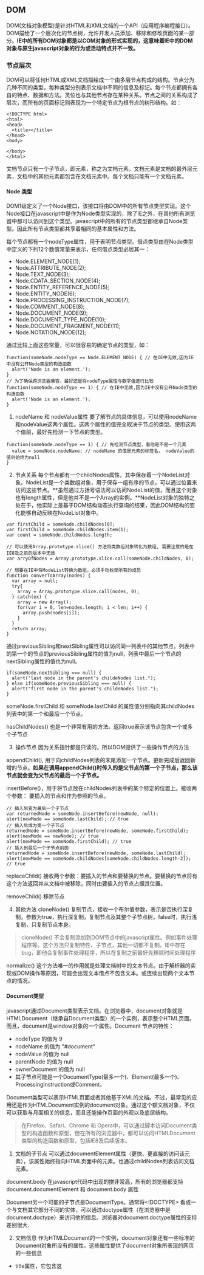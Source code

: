 ## DOM

DOM(文档对象模型)是针对HTML和XML文档的一个API（应用程序编程接口）。DOM描绘了一个层次化的节点树，允许开发人员添加、移除和修改页面的某一部分。**IE中的所有DOM对象都是以COM对象的形式实现的，这意味着IE中的DOM对象与原生javascript对象的行为或活动特点并不一致。**

### 节点层次

DOM可以将任何HTML或XML文档描绘成一个由多层节点构成的结构。节点分为几种不同的类型，每种类型分别表示文档中不同的信息及标记。每个节点都拥有各自的特点、数据和方法。灵位也与其他节点存在某种关系。节点之间的关系构成了层次，而所有的页面标记则表现为一个特定节点为根节点的树形结构。如：
```
<!DOCTYPE html>
<html>
<head>
  <title></title>
</head>
<body>

</body>
</html>
```
文档节点只有一个子节点，即<html>元素，称之为文档元素。文档元素是文档的最外层元素，文档中的其他元素都包含在文档元素中。每个文档只能有一个文档元素。

#### Node 类型
DOM1级定义了一个Node接口，该接口将由DOM中的所有节点类型实现。这个Node接口在javascript中是作为Node类型实现的，除了IE之外，在其他所有浏览器中都可以访问到这个类型。javascript中的所有的节点类型都继承自Node类型。因此所有节点类型都共享着相同的基本属性和方法。

每个节点都有一个nodeType属性，用于表明节点类型。借点类型由在Node类型中定义的下列12个数值常量来表示，任何借点类型必居其一：
- Node.ELEMENT_NODE(1);
- Node.ATTRIBUTE_NODE(2);
- Node.TEXT_NODE(3);
- Node.CDATA_SECTION_NODE(4);
- Node.ENTITY_REFERENCE_NODE(5);
- Node.ENTITY_NODE(6);
- Node.PROCESSING_INSTRUCTION_NODE(7);
- Node.COMMENT_NODE(8);
- Node.DOCUMENT_NODE(9);
- Node.DOCUMENT_TYPE_NODE(10);
- Node.DOCUMENT_FRAGMENT_NODE(11);
- Node.NOTATION_NODE(12);

通过比较上面这些常量，可以很容易的确定节点的类型，如：
```
function(someNode.nodeType == Node.ELEMENT_NODE) { // 在IE中无效,因为IE中没有公开Node类型的构造函数
  alert('Node is an element.');
}
// 为了确保跨浏览器兼容，最好还是将nodeType属性与数字值进行比较
function(someNode.nodeType == 1) { // 在IE中无效,因为IE中没有公开Node类型的构造函数
  alert('Node is an element.');
}
```
1. nodeName 和 nodeValue属性
  要了解节点的具体信息，可以使用nodeName和nodeValue这两个属性。这两个属性的值完全取决于节点的类型。使用这两个值前，最好先检测一下节点的类型。
  ```
  function(someNode.nodeType == 1) { // 先检测节点类型，看他是不是一个元素
    value = someNode.nodeName; // nodeName 的值是元素的标签名， nodeValue的值则始终为null
  }
  ````
2. 节点关系
  每个节点都有一个childNodes属性，其中保存着一个NodeList对象。NodeList是一个类数组对象，用于保存一组有序的节点，可以通过位置来访问这些节点。**虽然通过方括号语法可以访问NodeList的值，而且这个对象也有length属性，但是他并不是一个Array的实例。**NodeList对象的独特之处在于，他实际上是基于DOM结构动态执行查询的结果，因此DOM结构的变化能够自动反映在NodeList对象中。

  ```
  var firstChild = someNode.childNodes[0];
  var firstChild = someNode.childNodes.item(1);
  var count = someNode.childNodes.length;

  // 可以使用Array.prototype.slice() 方法将类数组对象转化为数组, 需要注意的是在IE8及之前的版本中无效
  var arryOfNodes = Array.prototype.slice.call(someNode.childNodes, 0);  

  // 想要在IE中将ModeList转换为数组，必须手动枚举所有的成员
  function converToArray(nodes) {
    var array = null;
    try{
      array = Array.prototype.slice.call(nodes, 0);  
    } catch(ex) {
      array = new Array();
      for(var i = 0, len=nodes.length; i < len; i++) {
        array.push(nodes[i]);
      }
    }
    return array;
  }
  ```

  通过previousSibling和nextSibling属性可以访问同一列表中的其他节点。列表中的第一个的节点的previousSibling属性的值为null，列表中最后一个节点的nextSibling属性的值也为null。
  ```
  if(someNode.nextSibling === null) {
    alert("last node in the parent's childeNodes list.");
  } else if(someNode.previousSibling === null) {
    alert("first node in the parent's childeNodes list.");
  }
  ```
  someNode.firstChild 和 someNode.lastChild 的属性值分别指向其childNodes列表中的第一个和最后一个节点。

  hasChildNodes() 也是一个非常有用的方法。返回true表示该节点包含一个或多个子节点

3. 操作节点
  因为关系指针都是只读的，所以DOM提供了一些操作节点的方法

  appendChild(), 用于向childNodes列表的末尾添加一个节点。更新完成后返回新增的节点。**如果在调用appendChild()时传入的是父节点的第一个子节点，那么该节点就会变为父节点的最后一个子节点。**

  insertBefore()，用于将节点放在childNodes列表中的某个特定的位置上。接收两个参数： 要插入的节点和作为参照的节点。
  ```
  // 插入后变为最后一个子节点
  var returnedNode = someNode.insertBefore(newNode, null);
  alert(newMode == someNode.lastChild); // true
  // 插入后成为第一个子节点
  returnedNode = someNode.insertBefore(newNode, someNode.firstChild);
  alert(newMode == newNode); // true
  alert(newMode == someNode.firstChild); // true
  // 插入到最后一个子节点前面
  returnedNode = someNode.insertBefore(newNode, someNode.lastChild);
  alert(newMode == someNode.childNodes[someNode.childNodes.length-2]); // true
  ```

  replaceChild() 接收两个参数：要插入的节点和要替换的节点。要替换的节点将有这个方法返回并从文档中被移除，同时由要插入的节点占据其位置。

  removeChild() 移除节点

4. 其他方法
  cloneNode() 复制节点，接收一个布尔值参数，表示是否执行深复制。参数为true，执行深复制，复制节点及其整个子节点树，false时，执行浅复制，只复制节点本身。
  > cloneNode() 不会复制添加到DOM节点中的javascript属性。例如事件处理程序等。这个方法只复制特性、子节点，其他一切都不复制。IE中存在bug，即他会复制事件处理程序，所以在复制之前最好先移除时间处理程序

  normalize() 这个方法唯一的作用就是处理文档树中的文本节点。由于解析器的实现或DOM操作等原因，可能会出现文本借点不包含文本。或连续出现两个文本节点的情况。

#### Document类型
javascript通过Document类型表示文档。在浏览器中，document对象就是HTMLDocument（继承自Document类型）的一个实例，表示整个HTML页面。而且，document是window对象的一个属性。Document 节点的特性：
- nodeType 的值为 9
- nodeName 的值为 "#document"
- nodeValue 的值为 null
- parentNode 的值为 null
- ownerDocument 的值为 null
- 其子节点可能是一个DocumentType(最多一个)、Element(最多一个)、ProcessingInstruction或Comment。

Document类型可以表示HTML页面或者其他基于XML的文档。不过，最常见的应用还是作为HTMLDocument实例的document对象。通过这个额文档对象，不仅可以获取与月面相关的信息，而且还能操作页面的外观以及底层结构。

> 在Firefox、Safari、Chrome 和 Opera中，可以通过脚本访问Document类型的构造函数和原型，但在所有的浏览器中，都可以访问HTMLDocument类型的构造函数和原型，包括IE8及后续版本。

1. 文档的子节点
  可以通过documentElement属性（更快、更直接的访问该元素），该属性始终指向HTML页面中的<html>元素。也通过childNodes列表访问文档元素。

  document.body 在javascript代码中出现的拼非常高，所有的浏览器都支持document.documentElement 和 document.body 属性

  Document另一个可能的子节点是DocumentType。通常将<!DOCTYPE> 看成一个与文档其它部分不同的实体，可以通过doctype属性（在浏览器中是document.doctype）来访问他的信息。浏览器对document.doctype属性的支持差别很大.

2. 文档信息
  作为HTMLDocument的一个实例，document对象还有一些标准的Document对象所没有的属性。这些属性提供了document对象所表现的网页的一些信息
  - title属性，它包含这<title> 元素中的文本。通过这个属性可以取得当前页面的标题，也可以修改当前页面的标题，并反映在浏览器的标题中。
  - URL属性，它包含网页完整的URL，即地址栏中显示的URL
  - domain属性，它只包含页面的域名
  - referrer属性， 它保存着链接到当前页面的那个页面的URL。在没有来源页面的情况下，referrer属性中可能包含空字符串

  这些信息都存在于请求的HTTP头部，只不过通过这些属性让我们能够在javascript中访问它们而已。

3. 查找元素
  获取元素的错左可以使用document对象的几个方法来完成：
  - getElementById(), 接收一个参数：要获取元素的ID。区分大小写。
      ```
      <input type="text" name="myElement" value="text field" />
      <div id="myElement">a div</div>
      ```
      上面代码，在IE7中调用document.getElementById('myElement'), 返回input元素。其他所有浏览器中都返回div元素。为了避免IE中存在的这个问题，最好的办法就是不让表单字段的name特性和其他元素的ID相同.

  - getElementsByTagName(),接收一个参数: 要取得元素的标签名，返回的是包含零个或多个元素的NodeList。访问返回值的方法：
    ```
    var images = document.getElementsByTagName('img');
    alert(images.length); // 返回img元素的个数
    alert(images[0].src); // 返回第一个元素的src属性
    alert(images.item(0).src); // 返回第一个元素的src属性
    alert(images.namedItem('logo')); // 返回name属性为logo的元素
    ```

  - getElementsByName(), 这个方法只有HTMLDocument类型才有。返回带有给定name属性的所有元素。

4. 特殊集合
  除了属性和方法，document对象还有一些特殊的集合，这些集合都是HTMLDocument对象，为了访问文档常用的部分提供了快捷方式，包括：
  - document.anchors 包含文档中所有带name特性的<a>元素
  - document.applets 包含文档中所有带有<applet>元素，因为不再推荐使用<applet>元素，所以这个集合也不建议使用了
  - document.forms 包含文档中所有的<form>元素
  - document.images 包含文档中所有的<img>元素
  - document.links 包含文档中所有带href属性的<a>元素

5. DOM一致性检测
  document.implementation 属性用来检测浏览器实现了DOM的哪些部分。
  ```
  var hasXmlDom = document.implementation.hasFeature('XML', '1.0');
  ```

6. 文档写入
  将输出流写入到网页中的方法： write(), writeln(), open() 和 close()

#### Element 类型
Element类型用于表现XML或HTML元素。提供了对元素标签名、子节点及特性的访问。特征如下：
- nodeType 的值为 1
- nodeName 的值为元素的标签名
- nodeValue 的值为null
- parentNode 可能是Document 或 Element
- 其子节点可能是Element、Text、Comment、ProcessingInstruction、CDATASection或EntityReference

要访问元素的标签名，可以使用nodeName属性，或者使用tagName属性。在HTML中，标签名始终都已全部大写表示，而在XML（有事也包括XHTML）中，标签名则始终会与源码中的保持一致，如果不确定自己的脚本将会在HTML还是XML文件中执行，最好在比较之前将标签名转化为相同的大小写形式
```
if(element.tagName.toLowerCase() == "div") { 
  // todo ...
}
```

1. HTML 元素
  所有的HTMl元素都是有HTMLElement类型表示。不是直接通过这个类型，也是通过它的子类型来表示。HTMLElement类型直接继承自Element并添加了一些属性。如：
  - id 元素在文档中的唯一标识符
  - title 有关元素的附加说明信息，一般通过工具提示条显示出来
  - lang 元素内容的语言代码。很少使用
  - dir 语言的方向，值为“ltr（left-to-right，从左至右）” 或“rtl（right-to-left， 从右至左）” 也很少用
  - className 与元素的class特性单对应。即为元素指定的class类，没有将这个属性命名为class，是因为class是ECMAScript的保留字

  并不是所有的属性的修改都会在页面中直观的表现出来，如id或lang

2. 取得特性
  每个元素都有一个或多个特性，这些特性的用途是给出相应元素或其他美容的附加信息。操作特性的DOM方法有三个，分别是getAttribute(), setAttribute
  () 和 reomveAttribute()。这三个方法可以针对任何特性使用，包括哪些一HTMLElement类型属性的形式定义的特性。
  ```
  var div = document.getElementById("myDiv");
  alert(div.getAttribute('id')); // myDiv
  alert(div.getAttribute('class'));
  alert(div.getAttribute('title'));
  alert(div.getAttribute('lang'));
  alert(div.getAttribute('dir'));

  // 自定义属性
  <div id="myDiv" data-test="test"></div>   // HTML5规范，自定义特性应该加上data- 前缀

  var myAttr = div.getAttribute('data-test'); // test
  ```
  两个特殊属性：
  - style
  - onclick

3. 设置特性
  setAttribute() 接收两个参数：要设置的特性名和值。 如果属性已经存在替换原有属性，如果不纯在创建该属性并设置值。通过setAttribute()方法即可以操作HTML特性，也可以操作自定义特性，通过这个方法设置的特性名会被统一转化为小写形式。即ID转化为id

  removeAttribute() 删除元素特性,IE6 及更早版本不支持。

4. attributes 属性
  ELement类型是使用attributes属性的唯一一个DOM节点类型。attributes属性中包含一个NamedNodeMap。与NodeList类似。也是一个动态的集合。元素的每一个特性都有一个Attr节点表示。每个节点都保存在NamedNodeMap
  对象中。 NamedNodeMap对象拥有的方法：
  - getNamedItem(name) 返回nodeName属性等于name的节点
  - removeNamedItem(name) 从列表中移除nodeName属性等于name的节点
  - setName的Item(node) 向列表中添加节点，以节点的nodeName属性为索引
  - item(pos) 返回位于数字pos位置处的节点

  ```
  // 取得元素的id特性
  var id = element.attributes.getNamedItem('id').nodeValue;
  var id = element.attributes['id'].nodeValue;
  ```

5. 创建元素
  使用document.createElement() 方法可以创建新元素。接收一个参数： 要创建的元素的标签名。 在HTML文档中不区分大小写，而在XML(包含XHTML)文档中，则是区分大小写的。
  ```
  var div = document.createElement('div');
  div.id = 'newDiv';
  div.className = 'box';
  document.body.appendChild(div); // 把新创建的元素添加到文档的<body>元素中
  ```

6. 元素的子节点
  元素可以有任意数目的子节点和后代节点，因为元素可以是其他元素的子节点。元素的childNodes属性中包含了他的所有的子节点，这些子节点有可能是元素、文本节点、注释或处理指令。不同浏览器在看待这些节点方面存在显著的不同。
  ```
  <ui id="myList">
    <li>item 1</li>
    <li>item 2</li>
    <li>item 3</li>
  </ul>
  ```
  如果是IE来解析这些代码，那么ul 元素会有3个li子节点。但是如果是其他浏览器中，ul元素都会有7个元素，包括3个li元素和4个文本节点（表示li元素之间的空白符）,如果按下面写法讲元素间的空白符删除，那么所有浏览器返回相同数目的子节点。
  ```
  <ui id="myList"><li>item 1</li><li>item 2</li><li>item 3</li></ul>
  ```

#### Text 类型
文本节点由Text类型表示。它包含的是可以照字面解释的纯文本内容，纯文本可以使包含转义后的HTML字符，但不能包含HTML代码。特征如下：
- nodeType 的值为 3
- nodeName 的值为 "#text"
- nodeValue 的值为该节点所包含的文本
- parentNode 是一个Element
- 不支持子节点

可以通过nodeValue属性或data属性访问Text节点中包含的文本。这两个属性中包含的值相同。
操作节点中文本的方法：
- appendData(text) 将text添加到节点的末尾
- deleteData(offset, count) 从offset指定的未知开始删除count个字符
- insertData(offset, text) 在offset指定的位置插入text
- replaceData(offset, count, text) 用text替换从offset指定的位置开始到offset + count 为止处的文本
- splitText(offset) 从offset指定的位置将当前文本节点分成两个文本节点
- substringData(offset, count) 提取从offset指定的位置开始到offset+count位置处的字符串

1. 创建文本节点
  使用document.createTextNode() 接收一个参数： 要插入节点中的文本。
  ```
  var element = document.createElement('div');
  element.className = 'message';
  var textNode = document.createTextElement('hello world');
  element.appendChild(textNode);
  document.body.appendChild(element);
  ```
2. 规范化文本节点
  normalize() 将两个相邻文本节点合并
  ```
  var element = document.createElement('div');
  element.className = 'message';

  var textNode = document.createTextNode('hello world!');
  element.appendChild(textNode);

  var anotherTextNode = document.createTextNode('test!');
  element.appendChild(anotherTextNode);

  document.body.appendChild(element);

  alert(element.childNodes.length); // 2

  element.normalize();

  alert(element.childNodes.length); // 1

  alert(element.firstChild.nodeValue); // hellow world!test!
  ```

3. 分割文本节点
  splitText() 这个方法会将一个文本节点分成两个文本节点。
  ```
  var element = document.createElement('div');
  element.className = 'message';

  var textNode = document.createTextNode('hello world!');
  element.appendChild(textNode);

  document.body.appendChild(element);

  var newNode = element.firstChild.splitText(5);
  alert(element.firstChild.nodeValue); // hello
  alert(newNode.nodeValue); // world
  alert(element.childNodes.length); // 2
  ```

#### Comment 类型
注释在DOM中是通过Comment类型来表示的。特点：
- nodeType 的值为 8
- nodeName 的值为 "#comment"
- nodeValue 的值为注释的内容
- parentNode 可能是Document 或 Element
- 不支持子节点

Comment类型 和 Text类型 继承自相同的基类。因此他拥有除了splitText()之外的所有字符串操作方法。
```
<div id="myDiv"><!-- a comment --></div>

var div = document.getElementById('myDiv');
var comment = div.firstChild;
alert(comment.data); // a comment

var comment = document.createComment('a comment');
```

#### CDATASection 类型
只针对基于XML的文档，表示CDATA区域。继承自Text类型。特征：
- nodeType 的值为 4
- nodeName 的值为 "#cdata-section"
- nodeValue 的值为CDATA区域中的内容
- parentNode 可能是Document 或 Element
- 不支持子节点

#### DocumentType 类型
在web浏览器中并不常见，仅有Firefox、Safari 和 Opera支持它。 特征：
- nodeType 的值为 10
- nodeName 的值为 doctype的名称
- nodeValue 的值为 null
- parentNode 是Document
- 不支持子节点

#### DocumentFragment 类型
在所有的节点类型中，只有DocumentFragment在文档中没有对应的标记。特征：
- nodeType 的值为 11
- nodeName 的值为 "#document-fragment"
- nodeValue 的值为 null
- parentNode 的值为 null
- 子节点可以是Element, ProcessingInstruction、Comment、Text、CDATASection或EntityReference。

虽然不能把文档片段直接添加到文档中，但是可以将它作为一个仓库来使用，可以在里面保存将来可能会添加到文档中的节点。
```
var fragment = document.createDocumentFragment();
var ul = document.getElementById('myList');
var li = null;
for(var i = 0; i < 3; i++) {
  li = document.createElement('li');
  li.appendChild(document.createTextNode('item ' + i));
  fragment.append(li);
}
ul.appendChild(fragment);
```

#### Attr 类型
元素的特性在DOM中以Attr类型来表示。在所有的浏览器中（包括IE8），都可以访问Attr类型的构造函数和原型。从技术角度讲，特性就是存在于元素的attributes属性中的节点。 特性：
- nodeType 的值为 2
- nodeName 的值是特性的名称
- nodeValue 的值是特性的值
- parentNode null
- 在HTML中不支持子节点
- 在XML中子节点可以使Text或EntityReference

```
var attr = document.createAttribute('align');
attr.value = 'left';
element.setAttributes(attr);
alert(element.attributes['align'].value); // left
alert(element.getAttributeNode('align').value); // left
alert(element.getAttribute('align')); // left
```

### DOM 操作技术

#### 动态脚本
使用<script>元素可以向页面插入javascript代码，一种是通过src属性包含外部文件，另一种是用这个元素本身来包含代码。动态脚本，指的是在页面加载是不存在，但将来的某一时刻通过修改DOM动态添加的脚本。两种创建动态脚本的方式：



